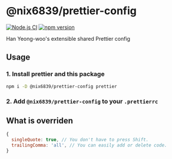 # @nix6839/prettier-config

[![Node.js CI](https://github.com/nix6839/prettier-config/actions/workflows/node-ci.yml/badge.svg)](https://github.com/nix6839/prettier-config/actions/workflows/node-ci.yml)
[![npm version](https://badge.fury.io/js/@nix6839%2Fprettier-config.svg)](https://badge.fury.io/js/@nix6839%2Fprettier-config)

Han Yeong-woo's extensible shared Prettier config

## Usage

### 1. Install prettier and this package

```sh
npm i -D @nix6839/prettier-config prettier
```

### 2. Add `@nix6839/prettier-config` to your `.prettierrc`

## What is overriden

```js
{
  singleQuote: true, // You don't have to press Shift.
  trailingComma: 'all', // You can easily add or delete code.
}
```
